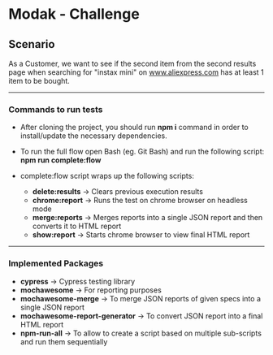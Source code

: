 # Modak - Challenge

## Scenario

As a Customer, we want to see if the second item from the second results page when searching for "instax mini" on www.aliexpress.com has at least 1 item to be bought.

---

### Commands to run tests

- After cloning the project, you should run **npm i** command in order to install/update the necessary dependencies.

- To run the full flow open Bash (eg. Git Bash) and run the following script: **npm run complete:flow**

- complete:flow script wraps up the following scripts:
    - **delete:results** &rarr; Clears previous execution results
    - **chrome:report** &rarr; Runs the test on chrome browser on headless mode
    - **merge:reports** &rarr; Merges reports into a single JSON report and then converts it to HTML report
    - **show:report** &rarr; Starts chrome browser to view final HTML report

---

### Implemented Packages

- **cypress** &rarr; Cypress testing library
- **mochawesome** &rarr; For reporting purposes
- **mochawesome-merge** &rarr; To merge JSON reports of given specs into a single JSON report
- **mochawesome-report-generator** &rarr; To convert JSON report into a final HTML report
- **npm-run-all** &rarr; To allow to create a script based on multiple sub-scripts and run them sequentially
